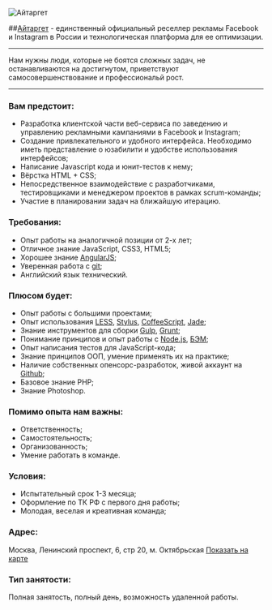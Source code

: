 ![Айтаргет](http://res.cloudinary.com/hrscywv4p/image/upload/c_limit,f_auto,h_1440,q_90,w_720/v1/91224/a2925c4e866a41fc8027e3d97347dc3e_bgz1tp.png)

##[Айтаргет](http://www.aitarget.ru/) - единственный официальный реселлер рекламы Facebook и Instagram в России и технологическая платформа для ее оптимизации.

***

Нам нужны люди, которые не боятся сложных задач, не останавливаются на достигнутом, приветствуют самосовершенствование и профессиональй рост.

***

### Вам предстоит:

* Разработка клиентской части веб-сервиса по заведению и управлению рекламными кампаниями в Facebook и Instagram;
* Создание привлекательного и удобного интерфейса. Необходимо иметь представление о юзабилити и удобстве использования интерфейсов;
* Написание Javascript кода и юнит-тестов к нему;
* Вёрстка HTML + CSS;
* Непосредственное взаимодействие с разработчиками, тестировщиками и менеджером проектов в рамках scrum-команды;
* Участие в планировании задач на ближайшую итерацию.

### Требования:

* Опыт работы на аналогичной позиции от 2-х лет;
* Отличное знание JavaScript, CSS3, HTML5;
* Хорошее знание [AngularJS](https://angularjs.org);
* Уверенная работа с [git](https://git-scm.com/book/ru/v1/%D0%92%D0%B2%D0%B5%D0%B4%D0%B5%D0%BD%D0%B8%D0%B5-%D0%9E%D1%81%D0%BD%D0%BE%D0%B2%D1%8B-Git);
* Английский язык технический.

### Плюсом будет:

* Опыт работы с большими проектами;
* Опыт использования [LESS](http://lesscss.org/), [Stylus](https://learnboost.github.io/stylus/), [CoffeeScript](http://coffeescript.org/), [Jade](http://jade-lang.com/);
* Знание инструментов для сборки [Gulp](http://gulpjs.com/), [Grunt](http://gruntjs.com/);
* Понимание принципов и опыт работы с [Node.js](https://nodejs.org/), [БЭМ](https://ru.bem.info/);
* Опыт написания тестов для JavaScript-кода;
* Знание принципов ООП, умение применять их на практике;
* Наличие собственных опенсорс-разработок, живой аккаунт на [Github](https://github.com/aitarget);
* Базовое знание PHP;
* Знание Photoshop.

### Помимо опыта нам важны:

* Ответственность;
* Cамостоятельность;
* Организованность;
* Умение работать в команде.

### Условия:
* Испытательный срок 1-3 месяца;
* Оформление по ТК РФ с первого дня работы;
* Молодая, веселая и креативная команда;

### Адрес:

Москва, Ленинский проспект, 6, стр 20, м. Октябрьская [Показать на карте](https://maps.yandex.ru/-/CVgrmZNU)

### Тип занятости:

Полная занятость, полный день, возможность удаленной работы.
